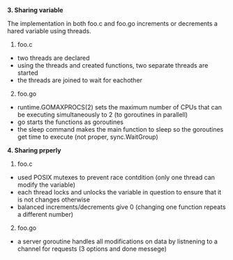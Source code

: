 **3. Sharing variable** 

The implementation in both foo.c and foo.go increments or decrements a hared variable using threads. 

1. foo.c 
- two threads are declared
- using the threads and created functions, two separate threads are started
- the threads are joined to wait for eachother

2. foo.go
- runtime.GOMAXPROCS(2) sets the maximum number of CPUs that can be executing simultaneously to 2 (to goroutines in parallell)
- go starts the functions as goroutines
- the sleep command makes the main function to sleep so the goroutines get time to execute (not proper, sync.WaitGroup)

**4. Sharing prperly**
1. foo.c
- used POSIX mutexes to prevent race contdition (only one thread can modify the variable)
- each thread locks and unlocks the variable in question to ensure that it is not changes otherwise
- balanced increments/decrements give 0 (changing one function repeats a different number)

2. foo.go
- a server goroutine handles all modifications on data by listnening to a channel for requests (3 options and done messege)